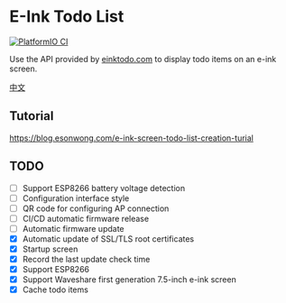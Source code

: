 # E-Ink Todo List

[![PlatformIO CI](https://github.com/esonwong/e-ink-todo-list/actions/workflows/tag.yml/badge.svg)](https://github.com/esonwong/e-ink-todo-list/actions/workflows/tag.yml)

Use the API provided by [einktodo.com](https://einktodo.com) to display todo items on an e-ink screen.

[中文](README.md)

## Tutorial

<https://blog.esonwong.com/e-ink-screen-todo-list-creation-turial>

## TODO

- [ ] Support ESP8266 battery voltage detection
- [ ] Configuration interface style
- [ ] QR code for configuring AP connection
- [ ] CI/CD automatic firmware release
- [ ] Automatic firmware update
- [x] Automatic update of SSL/TLS root certificates
- [x] Startup screen
- [x] Record the last update check time
- [x] Support ESP8266
- [x] Support Waveshare first generation 7.5-inch e-ink screen
- [x] Cache todo items